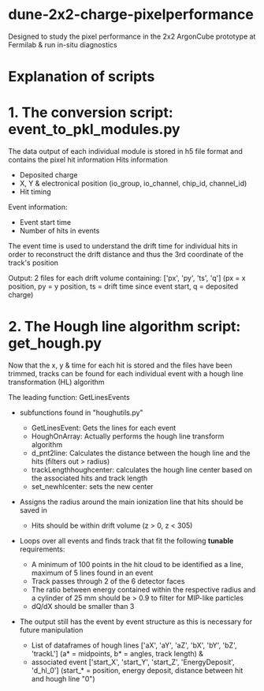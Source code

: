 # dune-2x2-charge-pixelperformance

Designed to study the pixel performance in the 2x2 ArgonCube prototype at Fermilab & run in-situ diagnostics

# Explanation of scripts

# 1. The conversion script: event_to_pkl_modules.py

The data output of each individual module is stored in h5 file format and contains the pixel hit information
  Hits information
  
  - Deposited charge
  - X, Y & electronical position (io_group, io_channel, chip_id, channel_id)
  - Hit timing
    
  Event information:
  - Event start time
  - Number of hits in events

  The event time is used to understand the drift time for individual hits in order to reconstruct the drift distance and thus the 3rd coordinate of the track's position

Output: 2 files for each drift volume containing: ['px', 'py', 'ts', 'q'] (px = x position, py = y position, ts = drift time since event start, q = deposited charge)

# 2. The Hough line algorithm script: get_hough.py

Now that the x, y & time for each hit is stored and the files have been trimmed, tracks can be found for each individual event with a hough line transformation (HL) algorithm

The leading function: GetLinesEvents
  - subfunctions found in "houghutils.py"
    - GetLinesEvent: Gets the lines for each event
    - HoughOnArray: Actually performs the hough line transform algorithm
    - d_pnt2line: Calculates the distance between the hough line and the hits (filters out > radius)
    - trackLengthhoughcenter: calculates the hough line center based on the associated hits and track length
    - set_newhlcenter: sets the new center 

  - Assigns the radius around the main ionization line that hits should be saved in
    - Hits should be within drift volume (z > 0, z < 305)
      
  - Loops over all events and finds track that fit the following **tunable** requirements:
    - A minimum of 100 points in the hit cloud to be identified as a line, maximum of 5 lines found in an event
    - Track passes through 2 of the 6 detector faces
    - The ratio between energy contained within the respective radius and a cylinder of 25 mm should be > 0.9 to filter for MIP-like particles
    - dQ/dX should be smaller than 3
    
  - The output still has the event by event structure as this is necessary for future manipulation
    - List of dataframes of hough lines ['aX', 'aY', 'aZ', 'bX', 'bY', 'bZ', 'trackL'] (a* = midpoints, b* = angles, track length) &
    - associated event ['start_X', 'start_Y', 'start_Z', 'EnergyDeposit', 'd_hl_0'] (start_* = position, energy deposit, distance between hit and hough line "0")
   


